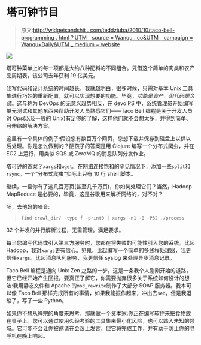 # 塔可钟节目

> 原文:[http://widgetsandshit . com/teddziuba/2010/10/taco-bell-programming . html？UTM _ source = Wanqu . co&UTM _ campaign = Wanqu+Daily&UTM _ medium = website](http://widgetsandshit.com/teddziuba/2010/10/taco-bell-programming.html?utm_source=wanqu.co&utm_campaign=Wanqu+Daily&utm_medium=website)

![](../Images/4d80cdf394460c44dd9e290e86a07b94.png)

塔可钟菜单上的每一项都是大约八种配料的不同组合。凭借这个简单的肉类和农产品周期表，该公司去年获利 19 亿美元。

我写代码和设计系统的时间越长，我就越明白，很多时候，只需对基本 Unix 工具集进行巧妙的重新配置，就可以实现想要的功能。毕竟，*功能是资产，但代码是负债*。这与称为 DevOps 的无意义趋势相反，在 devo PS 中，系统管理员开始编写单元测试和其他东西来帮助开发人员熟悉它们——Taco Bell 编程是关于开发人员对 Ops(以及一般的 Unix)有足够的了解，这样他们就不会想太多，并得到简单、可伸缩的解决方案。

这里有一个具体的例子:假设您有数百万个网页，您想下载并保存到磁盘上以供以后处理。你是怎么做到的？酷孩子的答案是用 Clojure 编写一个分布式爬虫，并在 EC2 上运行，用类似 SQS 或 ZeroMQ 的消息队列分发作业。

塔可钟的答案？`xargs`和`wget`。在网络连接饱和的罕见情况下，添加一些`split`和`rsync`。一个“分布式爬虫”实际上只有 10 行 shell 脚本。

继续，一旦你有了这几百万页(甚至几千万页)，你如何处理它们？当然，Hadoop MapReduce 是必要的，毕竟，这是谷歌用来解析网络的，对不对？

呸，去他妈的噪音:

> `find crawl_dir/ -type f -print0 | xargs -n1 -0 -P32 ./process`

32 个并发的并行解析过程，无需管理。满足要求。

每当您编写代码或引入第三方服务时，您都在将失败的可能性引入您的系统。比起 Hadoop，我对`xargs`更有信心。见鬼，比起编写一个简单的多线程处理器，我更信任`xargs`。比起消息队列服务，我更信任 syslog 来处理异步消息记录。

Taco Bell 编程是通向 Unix Zen 之路的一步。这是一条我个人刚刚开始的道路，但它已经开始产生回报。要真正了解它，你需要抛弃很多关于系统如何设计的想法:我用静态文件和 Apache 的`mod_rewrite`制作了大部分 SOAP 服务器。我本可以像 Taco Bell 那样完成所有的事情，如果我能振作起来，冲出去`sed`，但是我退缩了，写了一些 Python。

如果你不想从禅宗的角度来思考，那就做一个资本家:你正在编写软件来把食物放在桌子上。您可以通过使用久经考验的工具集来最小化风险，也可以踏入未知的领域。它可能不会让你被邀请在会议上发言，但它将完成工作，并有助于防止你的寻呼机在晚上响起。